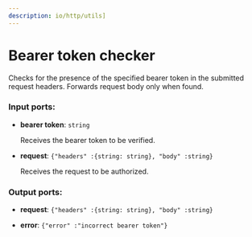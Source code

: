 ```yaml
---
description: io/http/utils]
---
```


# Bearer token checker

Checks for the presence of the specified bearer token in the submitted request headers. Forwards request body only when found.

### Input ports:

* __bearer token__: `string`

    Receives the bearer token to be verified.


* __request__: `{"headers" :{string: string}, "body" :string}`

    Receives the request to be authorized.

### Output ports:

* __request__: `{"headers" :{string: string}, "body" :string}`


* __error__: `{"error" :"incorrect bearer token"}`

